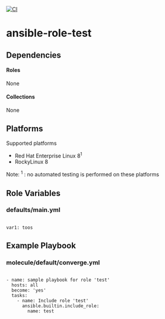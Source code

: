 [![CI](https://github.com/de-it-krachten/ansible-role-test/workflows/CI/badge.svg?event=push)](https://github.com/de-it-krachten/ansible-role-test/actions?query=workflow%3ACI)


# ansible-role-test

<basic role description>



## Dependencies

#### Roles
None

#### Collections
None

## Platforms

Supported platforms

- Red Hat Enterprise Linux 8<sup>1</sup>
- RockyLinux 8

Note:
<sup>1</sup> : no automated testing is performed on these platforms

## Role Variables
### defaults/main.yml
<pre><code>
var1: toos
</pre></code>




## Example Playbook
### molecule/default/converge.yml
<pre><code>
- name: sample playbook for role 'test'
  hosts: all
  become: 'yes'
  tasks:
    - name: Include role 'test'
      ansible.builtin.include_role:
        name: test
</pre></code>
